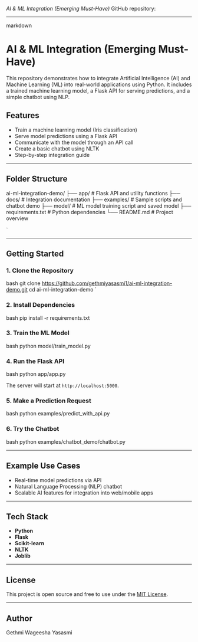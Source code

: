  *AI & ML Integration (Emerging Must-Have)* GitHub repository:

---

markdown
# AI & ML Integration (Emerging Must-Have)

This repository demonstrates how to integrate Artificial Intelligence (AI) and Machine Learning (ML) into real-world applications using Python. It includes a trained machine learning model, a Flask API for serving predictions, and a simple chatbot using NLP.

## Features

- Train a machine learning model (Iris classification)
- Serve model predictions using a Flask API
- Communicate with the model through an API call
- Create a basic chatbot using NLTK
- Step-by-step integration guide

---

## Folder Structure



ai-ml-integration-demo/
├── app/                    # Flask API and utility functions
├── docs/                   # Integration documentation
├── examples/               # Sample scripts and chatbot demo
├── model/                  # ML model training script and saved model
├── requirements.txt        # Python dependencies
└── README.md               # Project overview

`

---

## Getting Started

### 1. Clone the Repository

bash
git clone https://github.com/gethmiyasasmi1/ai-ml-integration-demo.git
cd ai-ml-integration-demo
`

### 2. Install Dependencies

bash
pip install -r requirements.txt


### 3. Train the ML Model

bash
python model/train_model.py


### 4. Run the Flask API

bash
python app/app.py


The server will start at `http://localhost:5000`.

### 5. Make a Prediction Request

bash
python examples/predict_with_api.py


### 6. Try the Chatbot

bash
python examples/chatbot_demo/chatbot.py


---

## Example Use Cases

* Real-time model predictions via API
* Natural Language Processing (NLP) chatbot
* Scalable AI features for integration into web/mobile apps

---

## Tech Stack

* **Python**
* **Flask**
* **Scikit-learn**
* **NLTK**
* **Joblib**

---

## License

This project is open source and free to use under the [MIT License](LICENSE).

---

## Author

Gethmi Wageesha Yasasmi 
